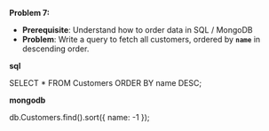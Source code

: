 **Problem 7:**

- **Prerequisite**: Understand how to order data in SQL / MongoDB
- **Problem**: Write a query to fetch all customers, ordered by **`name`** in descending order.

**sql**

SELECT * FROM Customers ORDER BY name DESC;

**mongodb**

db.Customers.find().sort({ name: -1 });
